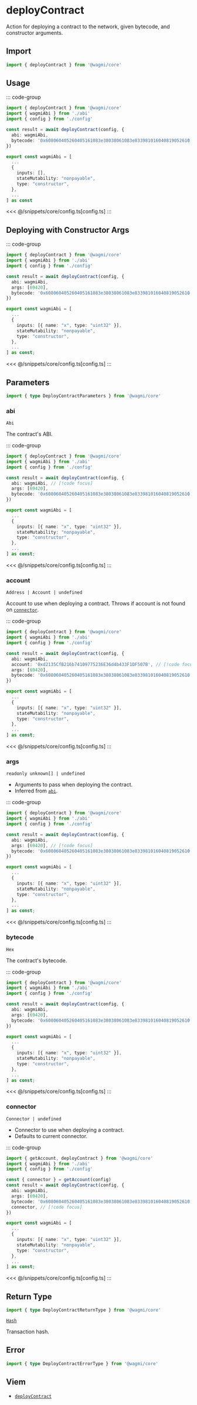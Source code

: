 <script setup>
const packageName = '@wagmi/core'
const actionName = 'deployContract'
const typeName = 'DeployContract'
</script>

# deployContract <Badge text="viem@>=2.8.18" />

Action for deploying a contract to the network, given bytecode, and constructor arguments.

## Import

```ts
import { deployContract } from '@wagmi/core'
```

## Usage

::: code-group
```ts [index.ts]
import { deployContract } from '@wagmi/core'
import { wagmiAbi } from './abi'
import { config } from './config'

const result = await deployContract(config, {
  abi: wagmiAbi,
  bytecode: '0x608060405260405161083e38038061083e833981016040819052610...',
})
```
```ts [abi.ts]
export const wagmiAbi = [
  ...
  {
    inputs: [],
    stateMutability: "nonpayable",
    type: "constructor",
  },
  ...
] as const
```
<<< @/snippets/core/config.ts[config.ts]
:::

## Deploying with Constructor Args

::: code-group
```ts [index.ts]
import { deployContract } from '@wagmi/core'
import { wagmiAbi } from './abi'
import { config } from './config'

const result = await deployContract(config, {
  abi: wagmiAbi,
  args: [69420],
  bytecode: '0x608060405260405161083e38038061083e833981016040819052610...',
})
```
```ts [abi.ts]
export const wagmiAbi = [
  ...
  {
    inputs: [{ name: "x", type: "uint32" }],
    stateMutability: "nonpayable",
    type: "constructor",
  },
  ...
] as const;
```
<<< @/snippets/core/config.ts[config.ts]
:::


## Parameters

```ts
import { type DeployContractParameters } from '@wagmi/core'
```

### abi

`Abi`

The contract's ABI.

::: code-group
```ts [index.ts]
import { deployContract } from '@wagmi/core'
import { wagmiAbi } from './abi'
import { config } from './config'

const result = await deployContract(config, {
  abi: wagmiAbi, // [!code focus]
  args: [69420],
  bytecode: '0x608060405260405161083e38038061083e833981016040819052610...',
})
```
```ts [abi.ts]
export const wagmiAbi = [
  ...
  {
    inputs: [{ name: "x", type: "uint32" }],
    stateMutability: "nonpayable",
    type: "constructor",
  },
  ...
] as const;
```
<<< @/snippets/core/config.ts[config.ts]
:::

### account

`Address | Account | undefined`

Account to use when deploying a contract. Throws if account is not found on [`connector`](#connector).

::: code-group
```ts [index.ts]
import { deployContract } from '@wagmi/core'
import { wagmiAbi } from './abi'
import { config } from './config'

const result = await deployContract(config, {
  abi: wagmiAbi,
  account: '0xd2135CfB216b74109775236E36d4b433F1DF507B', // [!code focus]
  args: [69420],
  bytecode: '0x608060405260405161083e38038061083e833981016040819052610...',
})
```
```ts [abi.ts]
export const wagmiAbi = [
  ...
  {
    inputs: [{ name: "x", type: "uint32" }],
    stateMutability: "nonpayable",
    type: "constructor",
  },
  ...
] as const;
```
<<< @/snippets/core/config.ts[config.ts]
:::

### args

`readonly unknown[] | undefined`

- Arguments to pass when deploying the contract.
- Inferred from [`abi`](#abi).

::: code-group
```ts [index.ts]
import { deployContract } from '@wagmi/core'
import { wagmiAbi } from './abi'
import { config } from './config'

const result = await deployContract(config, {
  abi: wagmiAbi,
  args: [69420], // [!code focus]
  bytecode: '0x608060405260405161083e38038061083e833981016040819052610...',
})
```
```ts [abi.ts]
export const wagmiAbi = [
  ...
  {
    inputs: [{ name: "x", type: "uint32" }],
    stateMutability: "nonpayable",
    type: "constructor",
  },
  ...
] as const;
```
<<< @/snippets/core/config.ts[config.ts]
:::

### bytecode

`Hex`

The contract's bytecode.

::: code-group
```ts [index.ts]
import { deployContract } from '@wagmi/core'
import { wagmiAbi } from './abi'
import { config } from './config'

const result = await deployContract(config, {
  abi: wagmiAbi,
  args: [69420],
  bytecode: '0x608060405260405161083e38038061083e833981016040819052610...', // [!code focus]
})
```
```ts [abi.ts]
export const wagmiAbi = [
  ...
  {
    inputs: [{ name: "x", type: "uint32" }],
    stateMutability: "nonpayable",
    type: "constructor",
  },
  ...
] as const;
```
<<< @/snippets/core/config.ts[config.ts]
:::

### connector

`Connector | undefined`

- Connector to use when deploying a contract.
- Defaults to current connector.

::: code-group
```ts [index.ts]
import { getAccount, deployContract } from '@wagmi/core'
import { wagmiAbi } from './abi'
import { config } from './config'

const { connector } = getAccount(config)
const result = await deployContract(config, {
  abi: wagmiAbi,
  args: [69420],
  bytecode: '0x608060405260405161083e38038061083e833981016040819052610...',
  connector, // [!code focus]
})
```
```ts [abi.ts]
export const wagmiAbi = [
  ...
  {
    inputs: [{ name: "x", type: "uint32" }],
    stateMutability: "nonpayable",
    type: "constructor",
  },
  ...
] as const;
```
<<< @/snippets/core/config.ts[config.ts]
:::

## Return Type

```ts
import { type DeployContractReturnType } from '@wagmi/core'
```

[`Hash`](https://viem.sh/docs/glossary/types#hash)

Transaction hash.

## Error

```ts
import { type DeployContractErrorType } from '@wagmi/core'
```

<!--@include: @shared/mutation-imports.md-->

## Viem

- [`deployContract`](https://viem.sh/docs/contract/deployContract)
